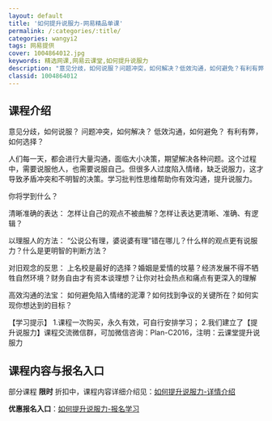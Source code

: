 ```yaml
---
layout: default
title: '如何提升说服力-网易精品单课'
permalink: /:categories/:title/
categories: wangyi2
tags: 网易提供
cover: 1004864012.jpg
keywords: 精选网课,网易云课堂,如何提升说服力
description: "意见分歧，如何说服？问题冲突，如何解决？低效沟通，如何避免？有利有弊，如何选择？人们每一天，都会进行大量沟通，面临大小决策，期望解决各种问题。这个过程中，需要说服他人，也需要说服自己。但很多"
classid: 1004864012
---
```


## 课程介绍

意见分歧，如何说服？
问题冲突，如何解决？
低效沟通，如何避免？
有利有弊，如何选择？

人们每一天，都会进行大量沟通，面临大小决策，期望解决各种问题。这个过程中，需要说服他人，也需要说服自己。但很多人过度陷入情绪，缺乏说服力，这才导致矛盾冲突和不明智的决策。学习批判性思维帮助你有效沟通，提升说服力。

你将学到什么？

清晰准确的表达：
怎样让自己的观点不被曲解？怎样让表达更清晰、准确、有逻辑？

以理服人的方法：
“公说公有理，婆说婆有理”错在哪儿？什么样的观点更有说服力？什么是更明智的判断方法？

对旧观念的反思：
上名校是最好的选择？婚姻是爱情的坟墓？经济发展不得不牺牲自然环境？财务自由才有资本谈理想？让你对社会热点和痛点有更深入的理解

高效沟通的法宝：
如何避免陷入情绪的泥潭？如何找到争议的关键所在？如何实现你想达到的目标？

【学习提示】
1.课程一次购买，永久有效，可自行安排学习；
2.我们建立了【提升说服力】课程交流微信群，可加微信咨询：Plan-C2016，注明：云课堂提升说服力

## 课程内容与报名入口

部分课程 **限时** 折扣中，课程内容详细介绍见：[如何提升说服力-详情介绍](https://study.163.com/course/introduction/1004864012.htm?share=1&shareId=1025206652&utm_campaign=share&utm_medium=iphoneShare&utm_source=&utm_u=1025206652)

**优惠报名入口**：[如何提升说服力-报名学习](https://study.163.com/course/introduction/1004864012.htm?share=1&shareId=1025206652&utm_campaign=share&utm_medium=iphoneShare&utm_source=&utm_u=1025206652)

